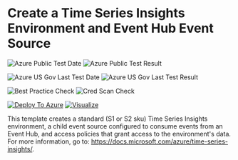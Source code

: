# Create a Time Series Insights Environment and Event Hub Event Source

![Azure Public Test Date](https://azurequickstartsservice.blob.core.windows.net/badges/201-timeseriesinsights-environment-with-eventhub/PublicLastTestDate.svg)
![Azure Public Test Result](https://azurequickstartsservice.blob.core.windows.net/badges/201-timeseriesinsights-environment-with-eventhub/PublicDeployment.svg)

![Azure US Gov Last Test Date](https://azurequickstartsservice.blob.core.windows.net/badges/201-timeseriesinsights-environment-with-eventhub/FairfaxLastTestDate.svg)
![Azure US Gov Last Test Result](https://azurequickstartsservice.blob.core.windows.net/badges/201-timeseriesinsights-environment-with-eventhub/FairfaxDeployment.svg)

![Best Practice Check](https://azurequickstartsservice.blob.core.windows.net/badges/201-timeseriesinsights-environment-with-eventhub/BestPracticeResult.svg)
![Cred Scan Check](https://azurequickstartsservice.blob.core.windows.net/badges/201-timeseriesinsights-environment-with-eventhub/CredScanResult.svg)

[![Deploy To Azure](https://raw.githubusercontent.com/fathym-it/azure-quickstart-templates/master/1-CONTRIBUTION-GUIDE/images/deploytoazure.svg?sanitize=true)](https://portal.azure.com/#create/Microsoft.Template/uri/https%3A%2F%2Fraw.githubusercontent.com%2Ffathym-it%2Fazure-quickstart-templates%2Fmaster%2F201-timeseriesinsights-environment-with-eventhub%2Fazuredeploy.json)  [![Visualize](https://raw.githubusercontent.com/fathym-it/azure-quickstart-templates/master/1-CONTRIBUTION-GUIDE/images/visualizebutton.svg?sanitize=true)](http://armviz.io/#/?load=https%3A%2F%2Fraw.githubusercontent.com%2Ffathym-it%2Fazure-quickstart-templates%2Fmaster%2F201-timeseriesinsights-environment-with-eventhub%2Fazuredeploy.json)

This template creates a standard (S1 or S2 sku) Time Series Insights environment, a child event source configured to consume events from an Event Hub, and access policies that grant access to the environment's data. For more information, go to: <https://docs.microsoft.com/azure/time-series-insights/>.


